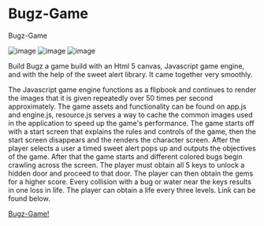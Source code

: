 # Bugz-Game
Bugz-Game

![image](https://cloud.githubusercontent.com/assets/10437615/12095842/7d63fb90-b2df-11e5-86df-63045dedc9d1.png "Bugz")
![image](https://cloud.githubusercontent.com/assets/10437615/12095853/85ec159a-b2df-11e5-87e1-7bac8291e937.png)
![image](https://cloud.githubusercontent.com/assets/10437615/12095860/8fd96c7e-b2df-11e5-822e-2e0a3871f703.png)




Build Bugz a game build with an Html 5 canvas, Javascript game engine, and with the help of the sweet alert library. It came together very smoothly. 

The Javascript game engine functions as a flipbook and continues to render the images that it is given repeatedly over 50 times per second approximately. The game assets and functionality can be found on app.js and engine.js, resource.js serves a way to cache the common images used in the application to speed up the game's performance. The game starts off with a start screen that explains the rules and controls of the game, then the start screen disappears and the renders the character screen. After the player selects a user a timed sweet alert pops up and outputs the objectives of the game. After that the game starts and different colored bugs begin crawling across the screen. The player must obtain all 5 keys to unlock a hidden door and proceed to that door. The player can then obtain the gems for a higher score. Every collision with a bug or water near the keys results in one loss in life. The player can obtain a life every three levels. Link can be found below.

<a href="http://jsgame-1180.appspot.com/">Bugz-Game!</a>
